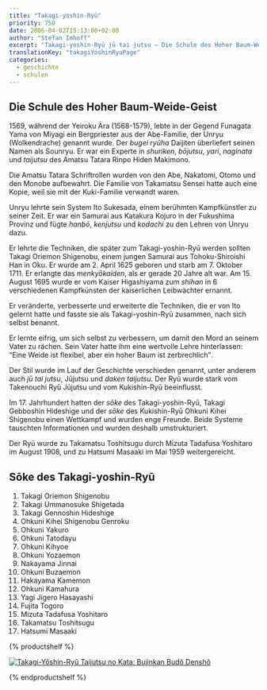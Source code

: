 ```yaml
---
title: "Takagi-yoshin-Ryū"
priority: 750
date: 2006-04-02T15:13:00+02:00
author: "Stefan Imhoff"
excerpt: "Takagi-yoshin-Ryū jū tai jutsu – Die Schule des Hoher Baum-Weide-Geist, deren Philosophie die Nachgiebigkeit ist (Eine Weide ist flexibel, aber ein hoher Baum ist zerbrechlich)."
translationKey: "takagiYoshinRyuPage"
categories:
  - geschichte
  - schulen
---
```


## Die Schule des Hoher Baum-Weide-Geist

1569, während der Yeiroku Ära (1568-1579), lebte in der Gegend Funagata Yama von Miyagi ein Bergpriester aus der Abe-Familie, der Unryu (Wolkendrache) genannt wurde. Der _bugei_ _ryūha_ Daijiten überliefert seinen Namen als Sounryu. Er war ein Experte in _shuriken_, _bōjutsu_, _yari_, _naginata_ und _taijutsu_ des Amatsu Tatara Rinpo Hiden Makimono.

Die Amatsu Tatara Schriftrollen wurden von den Abe, Nakatomi, Otomo und den Monobe aufbewahrt. Die Familie von Takamatsu Sensei hatte auch eine Kopie, weil sie mit der Kuki-Familie verwandt waren.

Unryu lehrte sein System Ito Sukesada, einem berühmten Kampfkünstler zu seiner Zeit. Er war ein Samurai aus Katakura Kojuro in der Fukushima Provinz und fügte _hanbō_, _kenjutsu_ und _kodachi_ zu den Lehren von Unryu dazu.

Er lehrte die Techniken, die später zum Takagi-yoshin-Ryū werden sollten Takagi Oriemon Shigenobu, einem jungen Samurai aus Tohoku-Shiroishi Han in Oku. Er wurde am 2. April 1625 geboren und starb am 7. Oktober 1711. Er erlangte das _menkyōkaiden_, als er gerade 20 Jahre alt war. Am 15. August 1695 wurde er vom Kaiser Higashiyama zum _shihan_ in 6 verschiedenen Kampfkünsten der kaiserlichen Leibwächter ernannt.

Er veränderte, verbesserte und erweiterte die Techniken, die er von Ito gelernt hatte und fasste sie als Takagi-yoshin-Ryū zusammen, nach sich selbst benannt.

Er lernte eifrig, um sich selbst zu verbessern, um damit den Mord an seinem Vater zu rächen. Sein Vater hatte ihm eine wertvolle Lehre hinterlassen: <q>Eine Weide ist flexibel, aber ein hoher Baum ist zerbrechlich</q>.

Der Stil wurde im Lauf der Geschichte verschieden genannt, unter anderem auch _jū tai jutsu_, Jūjutsu und _daken taijutsu_. Der Ryū wurde stark vom Takenouchi Ryū Jūjutsu und vom Kukishin-Ryū beeinflusst.

Im 17. Jahrhundert hatten der _sōke_ des Takagi-yoshin-Ryū, Takagi Gebboshin Hideshige und der _sōke_ des Kukishin-Ryū Ohkuni Kihei Shigenobu einen Wettkampf und wurden enge Freunde. Beide Systeme tauschten Informationen und wurden deshalb umstrukturiert.

Der Ryū wurde zu Takamatsu Toshitsugu durch Mizuta Tadafusa Yoshitaro im August 1908, und zu Hatsumi Masaaki im Mai 1959 weitergereicht.

## Sōke des Takagi-yoshin-Ryū

1. Takagi Oriemon Shigenobu
2. Takagi Ummanosuke Shigetada
3. Takagi Gennoshin Hideshige
4. Ohkuni Kihei Shigenobu Genroku
5. Ohkuni Yakuro
6. Ohkuni Tatodayu
7. Ohkuni Kihyoe
8. Ohkuni Yozaemon
9. Nakayama Jinnai
10. Ohkuni Buzaemon
11. Hakayama Kamemon
12. Ohkuni Kamahura
13. Yagi Jigero Hasayashi
14. Fujita Togoro
15. Mizuta Tadafusa Yoshitaro
16. Takamatsu Toshitsugu
17. Hatsumi Masaaki

{% productshelf %}

<a class="product" href="http://www.amazon.de/gp/product/392486232X?ie=UTF8&tag=stefanimhoffde-21&linkCode=as2&camp=1638&creative=6742&creativeASIN=392486232X" rel="nofollow noopener noreferrer external" target="_blank">
  <img
    alt="Takagi-Yôshin-Ryû Taijutsu no Kata: Bujinkan Budô Denshô"
    class="product-cover"
    src="/assets/images/book/takagi-yoshin-ryu-taijutsu-no-kata.jpg"
  />
</a>

{% endproductshelf %}

